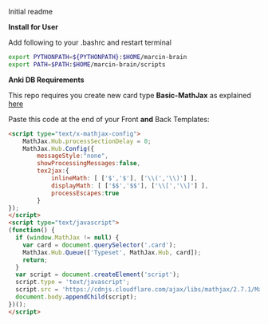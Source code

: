 Initial readme

**Install for User**

Add following to your .bashrc and restart terminal

```bash
export PYTHONPATH=${PYTHONPATH}:$HOME/marcin-brain
export PATH=$PATH:$HOME/marcin-brain/scripts
```

**Anki DB Requirements**

This repo requires you create new card type **Basic-MathJax** as explained [here](https://www.reddit.com/r/Anki/comments/a0x5qt/displaying_mathjax_in_ankidroid_while_staying/)

Paste this code at the end of your Front **and** Back Templates:

```html
<script type="text/x-mathjax-config">
    MathJax.Hub.processSectionDelay = 0;
    MathJax.Hub.Config({
        messageStyle:"none",
        showProcessingMessages:false,
        tex2jax:{
            inlineMath: [ ['$','$'], ['\\(','\\)'] ],
            displayMath: [ ['$$','$$'], ['\\[','\\]'] ],
            processEscapes:true
        }
});
</script>
<script type="text/javascript">
(function() {
  if (window.MathJax != null) {
    var card = document.querySelector('.card');
    MathJax.Hub.Queue(['Typeset', MathJax.Hub, card]);
    return;
  }
  var script = document.createElement('script');
  script.type = 'text/javascript';
  script.src = 'https://cdnjs.cloudflare.com/ajax/libs/mathjax/2.7.1/MathJax.js?config=TeX-AMS_SVG-full';
  document.body.appendChild(script);
})();
</script>
```

